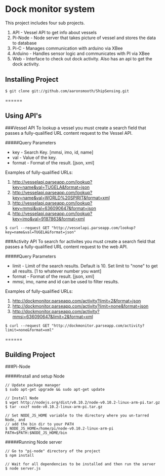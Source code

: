 Dock monitor system 
=======

This project includes four sub projects.

1. API - Vessel API to get info about vessels
2. Pi-Node - Node server that takes picture of vessel and stores the data to database
3. Pi-C - Manages communication with arduino via XBee
4. Arduino - Handles sensor logic and communicates with PI via XBee
5. Web - Interface to check out dock activity. Also has an api to get the dock activity.

## Installing Project

```
$ git clone git://github.com/aaronsmooth/ShipSensing.git
```
======
## Using API's

###Vessel API
To lookup a vessel you must create a search field that passes a fully-qualified URL content request to the Vessel API.

#####Query Parameters
* key - Search Key. [mmsi, imo, id, name]
* val - Value of the key.
* format - Format of the result. [json, xml]

Examples of fully-qualified URLs:

1. http://vesselapi.parseapp.com/lookup?key=name&val=TUGELA&format=json
2. http://vesselapi.parseapp.com/lookup?key=name&val=WORLD%20SPIRIT&format=xml
3. http://vesselapi.parseapp.com/lookup?key=mmsi&val=636090647&format=json
4. http://vesselapi.parseapp.com/lookup?key=imo&val=9187863&format=xml

```
$ curl --request GET "http://vesselapi.parseapp.com/lookup?key=name&val=TUGELA&format=json"
```

###Activity API
To search for activites you must create a search field that passes a fully-qualified URL content request to the web API.

#####Query Parameters
* limit - Limit of the search results. Default is 10. Set limit to "none" to get all results. [1 to whatever number you want]
* format - Format of the result. [json, xml]
* mmsi, imo, name and id can be used to filter results. 

Examples of fully-qualified URLs:

1. http://dockmonitor.parseapp.com/activity?limit=2&format=json
2. http://dockmonitor.parseapp.com/activity?limit=none&format=json
3. http://dockmonitor.parseapp.com/activity?mmsi=636090647&limit=2&format=xml

```
$ curl --request GET "http://dockmonitor.parseapp.com/activity?limit=none&format=xml"
```
======

## Building Project

###Pi-Node

#####Install and setup Node
```
// Update package manager
$ sudo apt-get upgrade && sudo apt-get update

// Install Node
$ wget http://nodejs.org/dist/v0.10.2/node-v0.10.2-linux-arm-pi.tar.gz
$ tar -xvzf node-v0.10.2-linux-arm-pi.tar.gz

// Set NODE_JS_HOME variable to the directory where you un-tarred Node, and 
// add the bin dir to your PATH
$ NODE_JS_HOME=/home/pi/node-v0.10.2-linux-arm-pi 
PATH=$PATH:$NODE_JS_HOME/bin
```

#####Running Node server
```
// Go to "pi-node" directory of the project
$ npm install

// Wait for all dependencies to be installed and then run the server
$ node server.js
```
